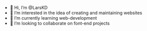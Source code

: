 - 👋 Hi, I’m @LarsKD
- 👀 I’m interested in the idea of creating and maintaining websites 
- 🌱 I’m currently learning web-development
- 💞️ I’m looking to collaborate on font-end projects

<!---
LarsKD/LarsKD is a ✨ special ✨ repository because its `README.md` (this file) appears on your GitHub profile.
You can click the Preview link to take a look at your changes.
--->
